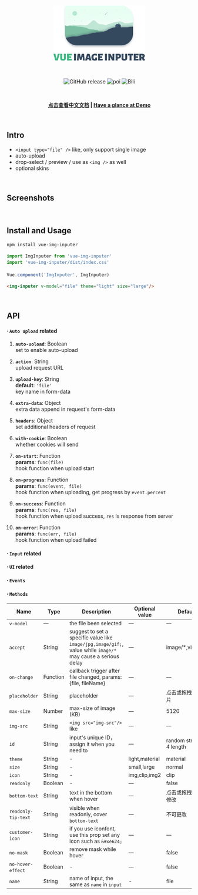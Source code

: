 <br>

<p align="center">
  <img width="250px" src="./src/assets/vip-logo.png" alt="vip" />
</p>
<br>

<p align="center">
  <img alt="GitHub release" src="https://img.shields.io/badge/release-v2.0.0-orange.svg?style=for-the-badge"/>
  <img alt="poi" src="https://img.shields.io/badge/poi-10-green.svg?style=for-the-badge"/>
  <img alt="Bili" src="https://img.shields.io/badge/bili-3-blue.svg?style=for-the-badge"/>
</p>

<br>

<p align="center">
  <b>
    <a href="https://github.com/waynecz/vue-img-inputer/blob/master/README-CN.MD">点击查看中文文档</a>
    |
    <a href="http://waynecz.github.io/VueImgInputer/index.html">Have a glance at Demo</a>
  </b>
</p>

<br>

## Intro

- `<input type="file" />` like, only support single image
- auto-upload
- drop-select / preview / use as `<img />` as well
- optional skins

<br>

## Screenshots

<br>

## Install and Usage

```bash
npm install vue-img-inputer
```

```javascript
import ImgInputer from 'vue-img-inputer'
import 'vue-img-inputer/dist/index.css'

Vue.component('ImgInputer', ImgInputer)
```

```html
<img-inputer v-model="file" theme="light" size="large"/>
```

<br>

## API

#### ∙ `Auto upload` related

1.  **`auto-uoload`**: Boolean  
    set to enable auto-upload

2.  **`action`**: String  
    upload request URL

3.  **`upload-key`**: String  
    **default**: `'file'`  
    key name in form-data

4.  **`extra-data`**: Object  
    extra data append in request's form-data

5.  **`headers`**: Object  
    set additional headers of request

6.  **`with-cookie`**: Boolean  
    whether cookies will send

7.  **`on-start`**: Function  
    **params**: `func(file)`  
    hook function when upload start

8.  **`on-progress`**: Function  
    **params**: `func(event, file)`  
    hook function when uploading, get progress by `event.percent`

9.  **`on-success`**: Function  
    **params**: `func(res, file)`  
    hook function when upload success, `res` is response from server

10. **`on-error`**: Function  
    **params**: `func(err, file)`  
    hook function when upload failed

#### ∙ `Input` related

#### ∙ `UI` related

#### ∙ `Events`

#### ∙ `Methods`

| Name                | Type     | Description                                                                                                  | Optional value | Default                   |
| ------------------- | -------- | ------------------------------------------------------------------------------------------------------------ | -------------- | ------------------------- |
| `v-model`           | —        | the file been selected                                                                                       | —              | —                         |
| `accept`            | String   | suggest to set a specific value like `image/jpg,image/gif;`, value while `image/*` may cause a serious delay | —              | image/\*,video/\*;        |
| `on-change`         | Function | callback trigger after file changed, params: {file, fileName}                                                | —              | —                         |
| `placeholder`       | String   | placeholder                                                                                                  | —              | 点击或拖拽选择图片        |
| `max-size`          | Number   | max-size of image (KB)                                                                                       | —              | 5120                      |
| `img-src`           | String   | `<img src="img-src"/>` like                                                                                  | —              | —                         |
| `id`                | String   | input's unique ID，assign it when you need to                                                                | —              | random string in 4 length |
| `theme`             | String   | -                                                                                                            | light,material | material                  |
| `size`              | String   | -                                                                                                            | small,large    | normal                    |
| `icon`              | String   | -                                                                                                            | img,clip,img2  | clip                      |
| `readonly`          | Boolean  | -                                                                                                            | —              | false                     |
| `bottom-text`       | String   | text in the bottom when hover                                                                                | —              | 点击或拖拽图片以修改      |
| `readonly-tip-text` | String   | visible when readonly, cover `bottom-text`                                                                   | —              | 不可更改                  |
| `customer-icon`     | String   | if you use iconfont, use this prop set any icon such as `&#xe624;`                                           | —              | —                         |
| `no-mask`           | Boolean  | remove mask while hover                                                                                      | —              | false                     |
| `no-hover-effect`   | Boolean  | -                                                                                                            | —              | false                     |
| `name`              | String   | name of input, the same as `name` in `input`                                                                 | -              | file                      |
